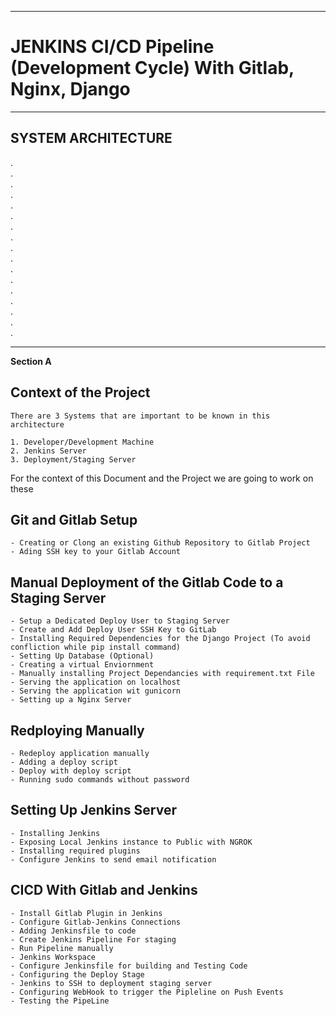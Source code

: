 
---

# JENKINS CI/CD Pipeline (Development Cycle) With Gitlab, Nginx, Django 

---


## SYSTEM ARCHITECTURE

.  
.  
.  
.  
.  
.  
.  
.  
.  
.  
.  
.  
.  
.  
.  
.  
.  

---
**Section A**



## Context of the Project 

    There are 3 Systems that are important to be known in this architecture

    1. Developer/Development Machine
    2. Jenkins Server
    3. Deployment/Staging Server
   For the context of this Document and the Project we are going to work on these 


## Git and Gitlab Setup

    - Creating or Clong an existing Github Repository to Gitlab Project
    - Ading SSH key to your Gitlab Account

## Manual Deployment of the Gitlab Code to a Staging Server

    - Setup a Dedicated Deploy User to Staging Server
    - Create and Add Deploy User SSH Key to GitLab
    - Installing Required Dependencies for the Django Project (To avoid confliction while pip install command) 
    - Setting Up Database (Optional)
    - Creating a virtual Enviornment 
    - Manually installing Project Dependancies with requirement.txt File
    - Serving the application on localhost 
    - Serving the application wit gunicorn 
    - Setting up a Nginx Server

## Redploying Manually

    - Redeploy application manually
    - Adding a deploy script 
    - Deploy with deploy script 
    - Running sudo commands without password
  
## Setting Up Jenkins Server

    - Installing Jenkins
    - Exposing Local Jenkins instance to Public with NGROK
    - Installing required plugins
    - Configure Jenkins to send email notification 

## CICD With Gitlab and Jenkins

    - Install Gitlab Plugin in Jenkins
    - Configure Gitlab-Jenkins Connections
    - Adding Jenkinsfile to code 
    - Create Jenkins Pipeline For staging 
    - Run Pipeline manually
    - Jenkins Workspace
    - Configure Jenkinsfile for building and Testing Code
    - Configuring the Deploy Stage
    - Jenkins to SSH to deployment staging server
    - Configuring WebHook to trigger the Pipleline on Push Events
    - Testing the PipeLine